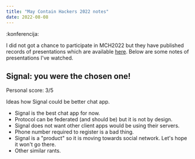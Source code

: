 ```yaml
---
title: "May Contain Hackers 2022 notes"
date: 2022-08-08
---
```


:konferencija:

I did not got a chance to participate in MCH2022 but they have published records
of presentations which are available [here](https://media.ccc.de/c/MCH2022). Below are some notes of presentations
I've watched.

## Signal: you were the chosen one!

Personal score: 3/5

Ideas how Signal could be better chat app.

- Signal is the best chat app for now.
- Protocol can be federated (and should be) but it is not by design.
- Signal does not want other client apps would be using their servers.
- Phone number required to register is a bad thing.
- Signal is a "product" so it is moving towards social network. Let's hope it
  won't go there.
- Other similar rants.
